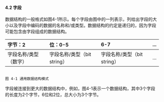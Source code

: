 #### 4.2 字段

数据结构的一般格式如图4-1所示。每个字段由图中的一列表示，列给出字段的大小以及字段中编码的数据的名称和/或类型。数据结构的约定是递归的，因为字段可能包含由字段组成的数据结构。

| 字节：2 | 位：0-5 | 6-7 | ... |
| :--- | :--- | :--- | :--- |
| 字段名称/类型（数字） | 字段名称/类型（bit string） | 字段名称/类型（bit string） | ... |

                                                                                     图 4-1 通用数据结构模式

字段被连接到更大的数据结构中，例如，图4-1表示一个数据结构，其中3个字段的长度为2个字节，6位和2位，总大小为3个字节。

